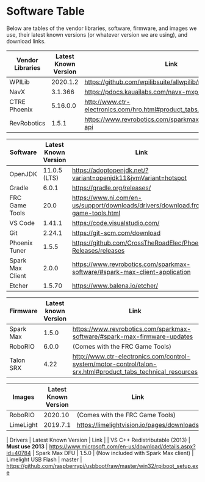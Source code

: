 # Software Table
Below are tables of the vendor libraries, software, firmware, and images we use, their latest known versions (or whatever version we are using), and download links. 

| Vendor Libraries | Latest Known Version | Link |
|------------------|----------------------|------|
| WPILib           | 2020.1.2             | https://github.com/wpilibsuite/allwpilib/releases | 
| NavX             | 3.1.366              | https://pdocs.kauailabs.com/navx-mxp/software/ |
| CTRE Phoenix     | 5.16.0.0             | http://www.ctr-electronics.com/hro.html#product_tabs_technical_resources
| RevRobotics      | 1.5.1                | https://www.revrobotics.com/sparkmax-software/#java-api

| Software         | Latest Known Version | Link |
|------------------|----------------------|------|
| OpenJDK          | 11.0.5 (LTS)         | https://adoptopenjdk.net/?variant=openjdk11&jvmVariant=hotspot
| Gradle           | 6.0.1                | https://gradle.org/releases/
| FRC Game Tools   | 20.0                 | https://www.ni.com/en-us/support/downloads/drivers/download.frc-game-tools.html
| VS Code          | 1.41.1               | https://code.visualstudio.com/
| Git              | 2.24.1               | https://git-scm.com/download
| Phoenix Tuner    | 1.5.5                | https://github.com/CrossTheRoadElec/Phoenix-Releases/releases
| Spark Max Client | 2.0.0                | https://www.revrobotics.com/sparkmax-software/#spark-max-client-application
| Etcher           | 1.5.70               | https://www.balena.io/etcher/

| Firmware  | Latest known Version | Link |
|-----------|----------------------|------|
| Spark Max | 1.5.0                | https://www.revrobotics.com/sparkmax-software/#spark-max-firmware-updates
| RoboRIO   | 6.0.0                | (Comes with the FRC Game Tools)
| Talon SRX | 4.22                 | http://www.ctr-electronics.com/control-system/motor-control/talon-srx.html#product_tabs_technical_resources

| Images    | Latest Known Version | Link |
|-----------|----------------------|------|
| RoboRIO   | 2020.10              | (Comes with the FRC Game Tools)
| LimeLight | 2019.7.1             | https://limelightvision.io/pages/downloads

| Drivers                       | Latest Known Version | Link |
| VS C++ Redistributable (2013) | **Must use 2013**    | https://www.microsoft.com/en-us/download/details.aspx?id=40784
| Spark Max DFU                 | 1.5.0                | (Now included with Spark Max client)
| Limelight USB Flash           | master               | https://github.com/raspberrypi/usbboot/raw/master/win32/rpiboot_setup.exe
